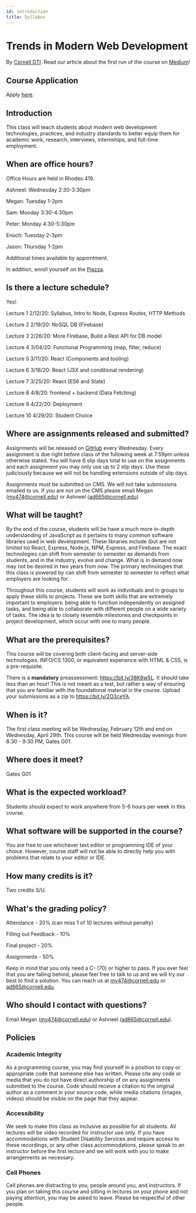 ```yaml
---
id: introduction
title: Syllabus
---
```


# Trends in Modern Web Development

By [Cornell DTI](http://cornelldti.org/). Read our article about the first run of the course on [Medium](https://medium.com/cornell-design-tech-initiative/cornell-dti-trends-in-web-development-4cb5abc56776)!

## Course Application

Apply [here](http://bit.ly/webdevsp20).

## Introduction

This class will teach students about modern web development technologies, practices, and industry standards to better equip them for academic work, research, interviews, internships, and full-time employment.

## When are office hours?

Office Hours are held in Rhodes 419.

Ashneel: Wednesday 2:30-3:30pm

Megan: Tuesday 1-2pm

Sam: Monday 3:30-4:30pm

Peter: Monday 4:30-5:30pm

Enoch: Tuesday 2-3pm

Jason: Thursday 1-2pm

Additional times available by appointment.

In addition, enroll yourself on the [Piazza](https://piazza.com/class/k6in32n6fckgk?cid=4#).

## Is there a lecture schedule?

Yes!

Lecture 1 2/12/20: Syllabus, Intro to Node, Express Routes, HTTP Methods

Lecture 2 2/19/20: NoSQL DB (Firebase)

Lecture 3 2/26/20: More Firebase, Build a Rest API for DB model

Lecture 4 3/04/20: Functional Programming (map, filter, reduce)

Lecture 5 3/11/20: React (Components and tooling)

Lecture 6 3/18/20: React (JSX and conditional rendering)

Lecture 7 3/25/20: React (ES6 and State)

Lecture 8 4/8/20: frontend + backend (Data Fetching)

Lecture 9 4/22/20: Deployment

Lecture 10 4/29/20: Student Choice

## Where are assignments released and submitted?

Assignments will be released on [GitHub](https://github.com/ashneeldas2/trends-sp20) every Wednesday. Every assignment
is due right before class of the following week at 7:59pm unless otherwise stated. You will have 6 slip days total to use on
the assignments and each assignment you may only use up to 2 slip days. Use these judiciously because we will not be handling extensions outside of slip days.

Assignments must be submitted on CMS. We will not take submissions emailed to us. If you are not on the CMS please email
Megan (my474@cornell.edu) or Ashneel (ad665@cornell.edu)

## What will be taught?

By the end of the course, students will be have a much more in-depth understanding of JavaScript as it pertains to many common software libraries used in web development. These libraries include (but are not limited to) React, Express, Node.js, NPM, Express, and Firebase. The exact technologies can shift from semester to semester as demands from students, and in the industry, evolve and change. What is in demand now may not be desired in two years from now. The primary technologies that this class is powered by can shift from semester to semester to reflect what employers are looking for.

Throughout this course, students will work as individuals and in groups to apply these skills to projects. These are both skills that are extremely important to employers: being able to function independently on assigned tasks, and being able to collaborate with different people on a wide variety of tasks. The idea is to closely resemble milestones and checkpoints in project development, which occur with one to many people.

## What are the prerequisites?

This course will be covering both client-facing and server-side technologies. INFO/CS 1300, or equivalent experience with HTML & CSS, is a pre-requisite.

There is a **mandatory** preassessment: https://bit.ly/38K6w5L. It should take less than an hour! This is not meant as a test, but rather a way of ensuring that you are familiar with the foundational material in the course. Upload your submissions as a zip to https://bit.ly/2O3ceYA.

## When is it?

The first class meeting will be Wednesday, February 12th and end on Wednesday, April 29th. This course will be held Wednesday evenings from 8:30 - 9:30 PM, Gates G01.

## Where does it meet?

Gates G01

## What is the expected workload?

Students should expect to work anywhere from 5-6 hours per week in this course.

## What software will be supported in the course?

You are free to use whichever text editor or programming IDE of your choice. However, course staff will not be able to directly help you with problems that relate to your editor or IDE.

## How many credits is it?

Two credits S/U.

## What's the grading policy?

Attendance - 20% (can miss 1 of 10 lectures without penalty)

Filling out Feedback - 10%

Final project - 20%

Assignments - 50%

Keep in mind that you only need a C- (70) or higher to pass. If you ever feel that you are falling behind, please feel free to talk to us and we will try our best to find a solution. You can reach us at my474@cornell.edu or ad665@cornell.edu.

## Who should I contact with questions?

Email Megan (my474@cornell.edu) or Ashneel (ad665@cornell.edu).

## Policies

### Academic Integrity

As a programming course, you may find yourself in a position to copy or appropriate code that someone else has written. Please cite any code or media that you do not have direct authorship of on any assignments submitted to the course. Code should receive a citation to the original author as a comment in your source code, while media citations (images, videos) should be visible on the page that they appear.

### Accessibility

We seek to make this class as inclusive as possible for all students. All lectures will be video recorded for instructor use only. If you have accommodations with Student Disability Services and require access to these recordings, or any other class accommodations, please speak to an instructor before the first lecture and we will work with you to make arrangements as necessary.

### Cell Phones

Cell phones are distracting to you, people around you, and instructors. If you plan on taking this course and sitting in lectures on your phone and not paying attention, you may be asked to leave. Please be respectful of other people.
